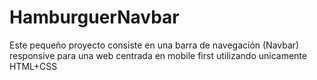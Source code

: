 # HamburguerNavbar
Este pequeño proyecto consiste en una barra de navegación (Navbar) responsive para una web centrada en mobile first utilizando unicamente HTML+CSS
